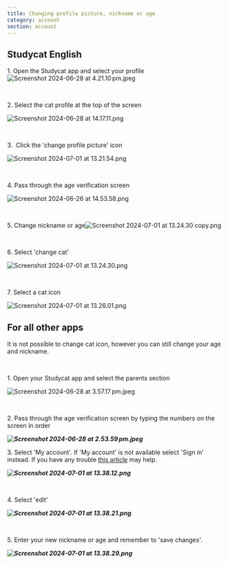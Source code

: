 ```yaml
---
title: Changing profile picture, nickname or age
category: account
section: account
---
```

## Studycat English


1\. Open the Studycat app and select your profile![Screenshot 2024-06-28 at 4.21.10 pm.jpeg](https://help.studycat.com/hc/article_attachments/34473186682009)


 


2\. Select the cat profile at the top of the screen


![Screenshot 2024-06-28 at 14.17.11.png](https://help.studycat.com/hc/article_attachments/34473186684953)


 


3\.  Click the 'change profile picture' icon


![Screenshot 2024-07-01 at 13.21.54.png](https://help.studycat.com/hc/article_attachments/34473186707865)


 


4\. Pass through the age verification screen 


![Screenshot 2024-06-26 at 14.53.58.png](https://help.studycat.com/hc/article_attachments/34473186715801)


 


5\. Change nickname or age![Screenshot 2024-07-01 at 13.24.30 copy.png](https://help.studycat.com/hc/article_attachments/34473186721561)


 


6\. Select 'change cat'


![Screenshot 2024-07-01 at 13.24.30.png](https://help.studycat.com/hc/article_attachments/34473186726041)


 


7\. Select a cat icon


![Screenshot 2024-07-01 at 13.26.01.png](https://help.studycat.com/hc/article_attachments/34473149798937)


## 


## For all other apps


It is not possible to change cat icon, however you can still change your age and nickname.


 


1\. Open your Studycat app and select the parents section


![Screenshot 2024-06-28 at 3.57.17 pm.jpeg](https://help.studycat.com/hc/article_attachments/34473149804697)


 


2\. Pass through the age verification screen by typing the numbers on the screen in order


***![Screenshot 2024-06-28 at 2.53.59 pm.jpeg](https://help.studycat.com/hc/article_attachments/34473149807641)***


3\. Select 'My account'. If 'My account' is not available select 'Sign in' instead. If you have any trouble [this article](https://help.studycat.com/hc/en-us/articles/360051281554-Access-your-free-trial-or-subscription) may help.


***![Screenshot 2024-07-01 at 13.38.12.png](https://help.studycat.com/hc/article_attachments/34473149811993)***


 


4\. Select 'edit'


***![Screenshot 2024-07-01 at 13.38.21.png](https://help.studycat.com/hc/article_attachments/34473186746521)***


 


5\. Enter your new nickname or age and remember to 'save changes'.


***![Screenshot 2024-07-01 at 13.38.29.png](https://help.studycat.com/hc/article_attachments/34473149816729)***


 

